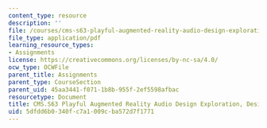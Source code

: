 ```yaml
---
content_type: resource
description: ''
file: /courses/cms-s63-playful-augmented-reality-audio-design-exploration-fall-2019/5dfdd6b0340fc7a1009cba572d7f1771_MITCMS_S63F19_design.pdf
file_type: application/pdf
learning_resource_types:
- Assignments
license: https://creativecommons.org/licenses/by-nc-sa/4.0/
ocw_type: OCWFile
parent_title: Assignments
parent_type: CourseSection
parent_uid: 45aa3441-f071-1b8b-955f-2ef5598afbac
resourcetype: Document
title: CMS.S63 Playful Augmented Reality Audio Design Exploration, Design Document
uid: 5dfdd6b0-340f-c7a1-009c-ba572d7f1771
---
```

